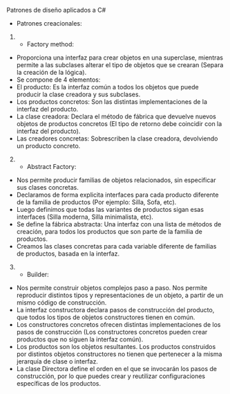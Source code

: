 Patrones de diseño aplicados a C#

- Patrones creacionales:

1) - Factory method:

- Proporciona una interfaz para crear objetos en una superclase, mientras permite a las subclases alterar el tipo de objetos que se crearan (Separa la creación de la lógica).
- Se compone de 4 elementos:
- El producto: Es la interfaz común a todos los objetos que puede producir la clase creadora y sus subclases.
- Los productos concretos: Son las distintas implementaciones de la interfaz del producto.
- La clase creadora: Declara el método de fábrica que devuelve nuevos objetos de productos concretos (El tipo de retorno debe coincidir con la interfaz del producto).
- Las creadores concretas: Sobrescriben la clase creadora, devolviendo un producto concreto.

2) - Abstract Factory:

- Nos permite producir familias de objetos relacionados, sin especificar sus clases concretas.
- Declaramos de forma explicita interfaces para cada producto diferente de la familia de productos (Por ejemplo: Silla, Sofa, etc).
- Luego definimos que todas las variantes de productos sigan esas interfaces (Silla moderna, Silla minimalista, etc).
- Se define la fábrica abstracta: Una interfaz con una lista de métodos de creación, para todos los productos que son parte de la familia de productos.
- Creamos las clases concretas para cada variable diferente de familias de productos, basada en la interfaz.

3) - Builder:

- Nos permite construir objetos complejos paso a paso. Nos permite reproducir distintos tipos y representaciones de un objeto, a partir de un mismo código de construcción.
- La interfaz constructora declara pasos de construcción del producto, que todos los tipos de objetos constructores tienen en común.
- Los constructores concretos ofrecen distintas implementaciones de los pasos de construcción (Los constructores concretos pueden crear productos que no siguen la interfaz común).
- Los productos son los objetos resultantes. Los productos construidos por distintos objetos constructores no tienen que pertenecer a la misma jerarquía de clase o interfaz.
- La clase Directora define el orden en el que se invocarán los pasos de construcción, por lo que puedes crear y reutilizar configuraciones específicas de los productos.
